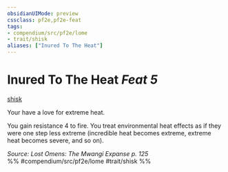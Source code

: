```yaml
---
obsidianUIMode: preview
cssclass: pf2e,pf2e-feat
tags:
- compendium/src/pf2e/lome
- trait/shisk
aliases: ["Inured To The Heat"]
---
```

# Inured To The Heat  *Feat 5*  
[shisk](/rules/traits/shisk-lome.md)  


Your have a love for extreme heat.

You gain resistance 4 to fire. You treat environmental heat effects as if they were one step less extreme (incredible heat becomes extreme, extreme heat becomes severe, and so on).

*Source: Lost Omens: The Mwangi Expanse p. 125*  
%% #compendium/src/pf2e/lome #trait/shisk %%